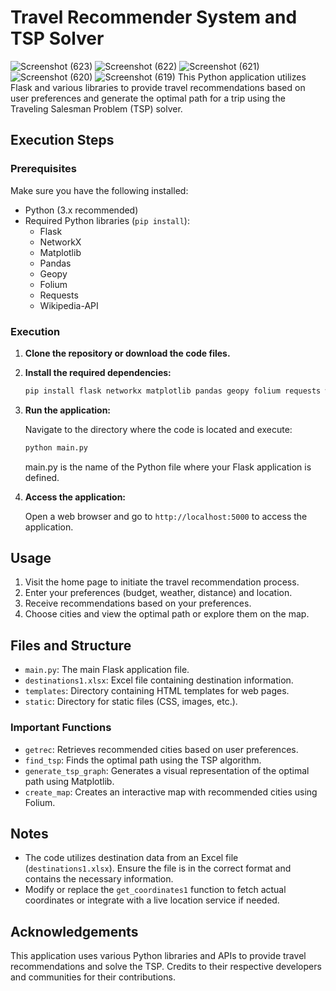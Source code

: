

# Travel Recommender System and TSP Solver

![Screenshot (623)](https://github.com/user-attachments/assets/a3635423-c09f-4756-abca-9b5fdc36ec22)
![Screenshot (622)](https://github.com/user-attachments/assets/9b5df925-fb17-4b4d-9ee2-effeee6baac3)
![Screenshot (621)](https://github.com/user-attachments/assets/fd32f44b-7594-410f-a900-48ea1fb2b326)
![Screenshot (620)](https://github.com/user-attachments/assets/f3f85c74-271d-4919-a71e-53508608d6ad)
![Screenshot (619)](https://github.com/user-attachments/assets/5f7153de-9777-4b00-8159-754b5b0d0a86)
This Python application utilizes Flask and various libraries to provide travel recommendations based on user preferences and generate the optimal path for a trip using the Traveling Salesman Problem (TSP) solver.

## Execution Steps

### Prerequisites

Make sure you have the following installed:

- Python (3.x recommended)
- Required Python libraries (`pip install`):
  - Flask
  - NetworkX
  - Matplotlib
  - Pandas
  - Geopy
  - Folium
  - Requests
  - Wikipedia-API

### Execution

1. **Clone the repository or download the code files.**
2. **Install the required dependencies:**

   ```bash
   pip install flask networkx matplotlib pandas geopy folium requests wikipedia-api
   ```
3. **Run the application:**

   Navigate to the directory where the code is located and execute:

   ```bash
   python main.py
   ```

   main.py is the name of the Python file where your Flask application is defined.
4. **Access the application:**

   Open a web browser and go to `http://localhost:5000` to access the application.

## Usage

1. Visit the home page to initiate the travel recommendation process.
2. Enter your preferences (budget, weather, distance) and location.
3. Receive recommendations based on your preferences.
4. Choose cities and view the optimal path or explore them on the map.

## Files and Structure

- `main.py`: The main Flask application file.
- `destinations1.xlsx`: Excel file containing destination information.
- `templates`: Directory containing HTML templates for web pages.
- `static`: Directory for static files (CSS, images, etc.).

### Important Functions

- `getrec`: Retrieves recommended cities based on user preferences.
- `find_tsp`: Finds the optimal path using the TSP algorithm.
- `generate_tsp_graph`: Generates a visual representation of the optimal path using Matplotlib.
- `create_map`: Creates an interactive map with recommended cities using Folium.

## Notes

- The code utilizes destination data from an Excel file (`destinations1.xlsx`). Ensure the file is in the correct format and contains the necessary information.
- Modify or replace the `get_coordinates1` function to fetch actual coordinates or integrate with a live location service if needed.

## Acknowledgements

This application uses various Python libraries and APIs to provide travel recommendations and solve the TSP. Credits to their respective developers and communities for their contributions.
